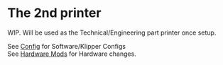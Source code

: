 # The 2nd printer 

WIP. Will be used as the Technical/Engineering part printer once setup.

See [Config](https://github.com/ItsAymn/SIBOOR_TridentAWD_Jun2024/tree/Printer_The_2nd/Config) for Software/Klipper Configs <br>
See [Hardware Mods](https://github.com/ItsAymn/SIBOOR_TridentAWD_Jun2024/blob/Printer_The_2nd/Hardware_Mods.md) for Hardware changes.
